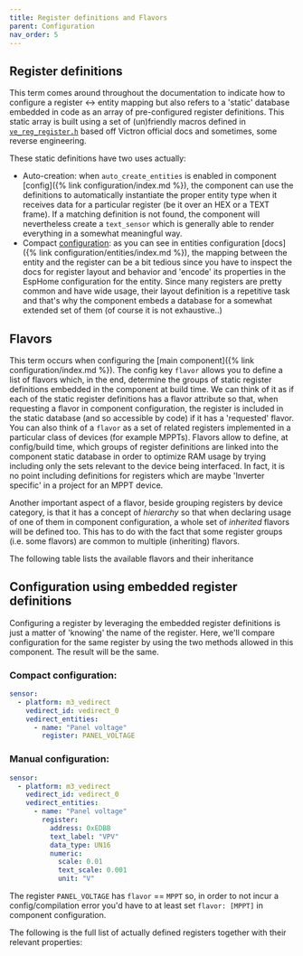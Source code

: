 ```yaml
---
title: Register definitions and Flavors
parent: Configuration
nav_order: 5
---
```


## Register definitions

This term comes around throughout the documentation to indicate how to configure a register <-> entity mapping but also refers to a 'static' database embedded in code as an array of pre-configured register definitions.
This static array is built using a set of (un)friendly macros defined in [`ve_reg_register.h`](https://github.com/krahabb/esphome-victron-vedirect/blob/main/components/m3_vedirect/ve_reg_register.h) based off Victron official docs and sometimes, some reverse engineering.

These static definitions have two uses actually:

- Auto-creation: when `auto_create_entities` is enabled in component [config]({% link configuration/index.md %}), the component can use the definitions to automatically instantiate the proper entity type when it receives data for a particular register (be it over an HEX or a TEXT frame). If a matching definition is not found, the component will nevertheless create a `text_sensor` which is generally able to render everything in a somewhat meaningful way.
- Compact [configuration](#configuration-using-embedded-register-definitions): as you can see in entities configuration [docs]({% link configuration/entities/index.md %}), the mapping between the entity and the register can be a bit tedious since you have to inspect the docs for register layout and behavior and 'encode' its properties in the EspHome configuration for the entity. Since many registers are pretty common and have wide usage, their layout definition is a repetitive task and that's why the component embeds a database for a somewhat extended set of them (of course it is not exhaustive..)

## Flavors

This term occurs when configuring the [main component]({% link configuration/index.md %}). The config key `flavor` allows you to define a list of flavors which, in the end, determine the groups of static register definitions embedded in the component at build time.
We can think of it as if each of the static register definitions has a flavor attribute so that, when requesting a flavor in component configuration, the register is included in the static database (and so accessible by code) if it has a 'requested' flavor.
You can also think of a `flavor` as a set of related registers implemented in a particular class of devices (for example MPPTs).
Flavors allow to define, at config/build time, which groups of register definitions are linked into the component static database in order to optimize RAM usage by trying including only the sets relevant to the device being interfaced. In fact, it is no point including definitions for registers which are maybe 'Inverter specific' in a project for an MPPT device.

Another important aspect of a flavor, beside grouping registers by device category, is that it has a concept of _hierarchy_ so that when declaring usage of one of them in component configuration, a whole set of _inherited_ flavors will be defined too.
This has to do with the fact that some register groups (i.e. some flavors) are common to multiple (inheriting) flavors.

The following table lists the available flavors and their inheritance

<!--BEGIN FLAVOR_TABLE-->
<!--END FLAVOR_TABLE-->

## Configuration using embedded register definitions

Configuring a register by leveraging the embedded register definitions is just a matter of 'knowing' the name of the register. Here, we'll compare configuration for the same register by using the two methods allowed in this component. The result will be the same.

### Compact configuration:

```yaml
sensor:
  - platform: m3_vedirect
    vedirect_id: vedirect_0
    vedirect_entities:
      - name: "Panel voltage"
        register: PANEL_VOLTAGE
```

### Manual configuration:

```yaml
sensor:
  - platform: m3_vedirect
    vedirect_id: vedirect_0
    vedirect_entities:
      - name: "Panel voltage"
        register:
          address: 0xEDBB
          text_label: "VPV"
          data_type: UN16
          numeric:
            scale: 0.01
            text_scale: 0.001
            unit: "V"
```

The register `PANEL_VOLTAGE` has `flavor` == `MPPT` so, in order to not incur a config/compilation error you'd have to at least set `flavor: [MPPT]` in component configuration.

The following is the full list of actually defined registers together with their relevant properties:
<!--BEGIN REG_DEF_TABLE-->
<!--END REG_DEF_TABLE-->